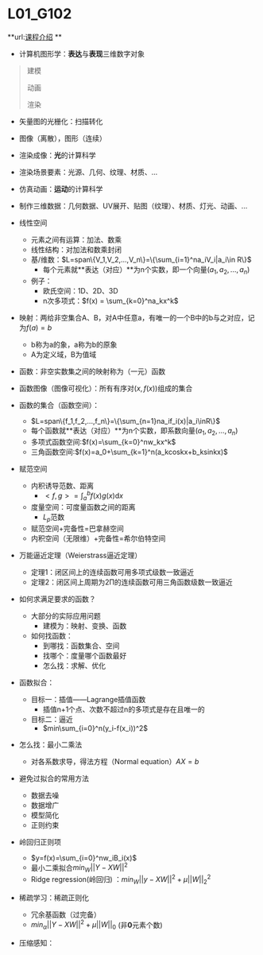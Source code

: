 # L01_G102

**url:[课程介绍](https://www.bilibili.com/video/BV1NA411E7Yr?from=search&seid=4363515694476400717&spm_id_from=333.337.0.0) **



- 计算机图形学：**表达**与**表现**三维数字对象

> 建模
>
> 动画
>
> 渲染

- 矢量图的光栅化：扫描转化
- 图像（离散），图形（连续）
- 渲染成像：**光**的计算科学
- 渲染场景要素：光源、几何、纹理、材质、... 
- 仿真动画：**运动**的计算科学
- 制作三维数据：几何数据、UV展开、贴图（纹理）、材质、灯光、动画、...
- 线性空间
  - 元素之间有运算：加法、数乘
  - 线性结构：对加法和数乘封闭
  - 基/维数：$L=span\{V_1,V_2,...,V_n\}=\{\sum_{i=1}^na_iV_i|a_i\in R\}$
    - 每个元素就**表达（对应）**为n个实数，即一个向量$(a_1,a_2,...,a_n)$
  - 例子：
    - 欧氏空间：1D、2D、3D
    - n次多项式：$f(x) = \sum_{k=0}^na_kx^k$
- 映射：两给非空集合A、B，对A中任意a，有唯一的一个B中的b与之对应，记为$f(a)=b$
  - b称为a的象，a称为b的原象
  - A为定义域，B为值域

- 函数：非空实数集之间的映射称为（一元）函数
- 函数图像（图像可视化）：所有有序对$(x,f(x))$组成的集合
- 函数的集合（函数空间）：
  - $L=span\{f_1,f_2,...,f_n\}=\{\sum_{n=1}na_if_i(x)|a_i\inR\}$
  - 每个函数就**表达（对应）**为n个实数，即系数向量$(a_1,a_2,...,a_n)$
  - 多项式函数空间:$f(x)=\sum_{k=0}^nw_kx^k$
  - 三角函数空间:$f(x)=a_0+\sum_{k=1}^n(a_kcoskx+b_ksinkx)$
- 赋范空间
  - 内积诱导范数、距离
    - $<f,g> = \int_a^bf(x)g(x)\mathrm{d}x$
  - 度量空间：可度量函数之间的距离
    - $L_p$范数
  - 赋范空间+完备性=巴拿赫空间
  - 内积空间（无限维）+完备性=希尔伯特空间
- 万能逼近定理（Weierstrass逼近定理）
  - 定理1：闭区间上的连续函数可用多项式级数一致逼近
  - 定理2：闭区间上周期为2Π的连续函数可用三角函数级数一致逼近
- 如何求满足要求的函数？
  - 大部分的实际应用问题
    - 建模为：映射、变换、函数
  - 如何找函数：
    - 到哪找：函数集合、空间
    - 找哪个：度量哪个函数最好
    - 怎么找：求解、优化
- 函数拟合：
  - 目标一：插值——Lagrange插值函数
    - 插值n+1个点、次数不超过n的多项式是存在且唯一的
  - 目标二：逼近
    - $min\sum_{i=0}^n(y_i-f(x_i))^2$
- 怎么找：最小二乘法
  - 对各系数求导，得法方程（Normal equation）$AX=b$
- 避免过拟合的常用方法
  - 数据去噪
  - 数据增广
  - 模型简化
  - 正则约束
- 岭回归正则项
  - $y=f(x)=\sum_{i=0}^nw_iB_i(x)$
  - 最小二乘拟合$min_W||Y-XW||^2$
  - Ridge regression(岭回归) ：$min_W||y-XW||^2+\mu||W||_2^2$
- 稀疏学习：稀疏正则化
  - 冗余基函数（过完备）
  -  $min_\alpha||Y-XW||^2+\mu||W||_0$ (非**0**元素个数)
- 压缩感知：

